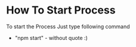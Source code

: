 # How To Start Process
To start the Process Just type following command
  - "npm start" - without quote :)
